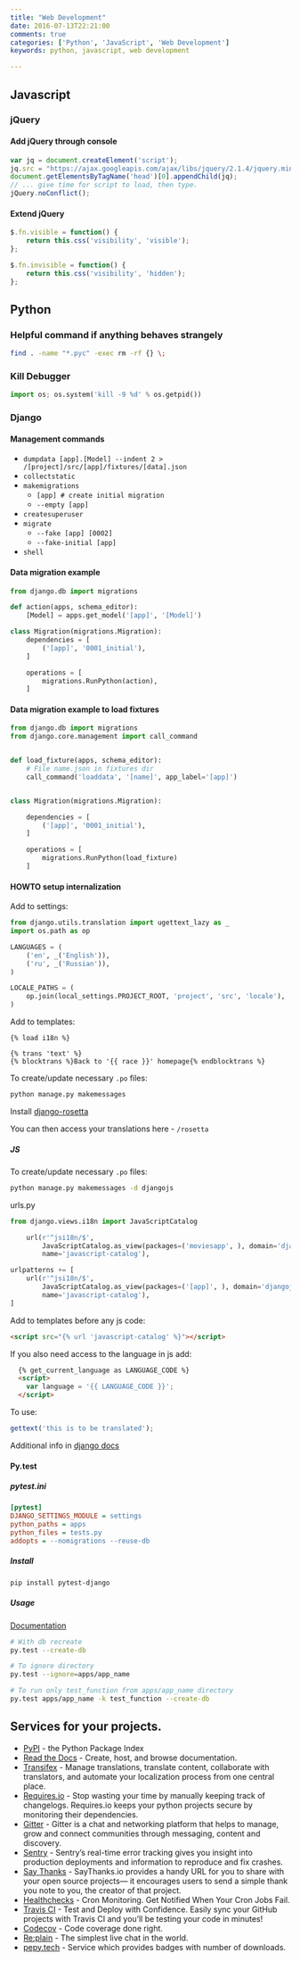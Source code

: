 ```yaml
---
title: "Web Development"
date: 2016-07-13T22:21:00
comments: true
categories: ['Python', 'JavaScript', 'Web Development']
keywords: python, javascript, web development

---
```

## Javascript

### jQuery
#### Add jQuery through console

```javascript
var jq = document.createElement('script');
jq.src = "https://ajax.googleapis.com/ajax/libs/jquery/2.1.4/jquery.min.js";
document.getElementsByTagName('head')[0].appendChild(jq);
// ... give time for script to load, then type.
jQuery.noConflict();
```

#### Extend jQuery

```javascript
$.fn.visible = function() {
    return this.css('visibility', 'visible');
};

$.fn.invisible = function() {
    return this.css('visibility', 'hidden');
};
```

## Python

### Helpful command if anything behaves strangely
```bash
find . -name "*.pyc" -exec rm -rf {} \;
```

### Kill Debugger
```python
import os; os.system('kill -9 %d' % os.getpid())
```

### Django

#### Management commands

* `dumpdata [app].[Model] --indent 2 > /[project]/src/[app]/fixtures/[data].json`
* `collectstatic`
* `makemigrations`
    - `[app] # create initial migration`
    - `--empty [app]`
* `createsuperuser`
* `migrate`
    - `--fake [app] [0002]`
    - `--fake-initial [app]`
* `shell`

#### Data migration example
```python
from django.db import migrations

def action(apps, schema_editor):
    [Model] = apps.get_model('[app]', '[Model]')

class Migration(migrations.Migration):
    dependencies = [
        ('[app]', '0001_initial'),
    ]

    operations = [
        migrations.RunPython(action),
    ]
```

#### Data migration example to load fixtures

```python
from django.db import migrations
from django.core.management import call_command


def load_fixture(apps, schema_editor):
    # File name.json in fixtures dir
    call_command('loaddata', '[name]', app_label='[app]')


class Migration(migrations.Migration):

    dependencies = [
        ('[app]', '0001_initial'),
    ]

    operations = [
        migrations.RunPython(load_fixture)
    ]
```

#### HOWTO setup internalization
Add to settings:

```python
from django.utils.translation import ugettext_lazy as _
import os.path as op

LANGUAGES = (
    ('en', _('English')),
    ('ru', _('Russian')),
)

LOCALE_PATHS = (
    op.join(local_settings.PROJECT_ROOT, 'project', 'src', 'locale'),
)
```

Add to templates:

```
{% load i18n %}

{% trans 'text' %}
{% blocktrans %}Back to '{{ race }}' homepage{% endblocktrans %}
```

To create/update necessary `.po` files:

```bash
python manage.py makemessages
```

Install [django-rosetta](https://pypi.python.org/pypi/django-rosetta)

You can then access your translations here - `/rosetta`

##### JS

To create/update necessary `.po` files:

```bash
python manage.py makemessages -d djangojs
```

urls.py

```python
from django.views.i18n import JavaScriptCatalog

    url(r'^jsi18n/$',
        JavaScriptCatalog.as_view(packages=('moviesapp', ), domain='djangojs'),
        name='javascript-catalog'),

urlpatterns += [
    url(r'^jsi18n/$',
        JavaScriptCatalog.as_view(packages=('[app]', ), domain='djangojs'),
        name='javascript-catalog'),
]
```

Add to templates before any js code:

```html
<script src="{% url 'javascript-catalog' %}"></script>
```

If you also need access to the language in js add:

```html
  {% get_current_language as LANGUAGE_CODE %}
  <script>
    var language = '{{ LANGUAGE_CODE }}';
  </script>
```

To use:

```js
gettext('this is to be translated');
```

Additional info in [django docs](https://docs.djangoproject.com/en/dev/topics/i18n/translation/)

#### Py.test

##### pytest.ini

```ini
[pytest]
DJANGO_SETTINGS_MODULE = settings
python_paths = apps
python_files = tests.py
addopts = --nomigrations --reuse-db
```

##### Install
```bash
pip install pytest-django
```

##### Usage
[Documentation](http://pytest.org/latest/usage.html#usage)

```bash
# With db recreate
py.test --create-db

# To ignore directory
py.test --ignore=apps/app_name

# To run only test_function from apps/app_name directory
py.test apps/app_name -k test_function --create-db
```

## Services for your projects.
* [PyPI](https://pypi.python.org) - the Python Package Index
* [Read the Docs](https://readthedocs.io) - Create, host, and browse documentation.
* [Transifex](https://www.transifex.com/) - Manage translations, translate content, collaborate with translators, and automate your localization process from one central place.
* [Requires.io](https://requires.io/) - Stop wasting your time by manually keeping track of changelogs. Requires.io keeps your python projects secure by monitoring their dependencies.
* [Gitter](https://gitter.im/) - Gitter is a chat and networking platform that helps to manage, grow and connect communities through messaging, content and discovery.
* [Sentry](https://sentry.io) - Sentry’s real-time error tracking gives you insight into production deployments and information to reproduce and fix crashes.
* [Say Thanks](https://saythanks.io/) - SayThanks.io provides a handy URL for you to share with your open source projects— it encourages users to send a simple thank you note to you, the creator of that project.
* [Healthchecks](https://healthchecks.io/checks/) - Cron Monitoring. Get Notified When Your Cron Jobs Fail.
* [Travis CI](https://travis-ci.org) - Test and Deploy with Confidence. Easily sync your GitHub projects with Travis CI and you’ll be testing your code in minutes!
* [Codecov](https://codecov.io) - Code coverage done right.
* [Re:plain](https://replain.cc) - The simplest live chat in the world.
* [pepy.tech](https://pepy.tech/) - Service which provides badges with number of downloads.